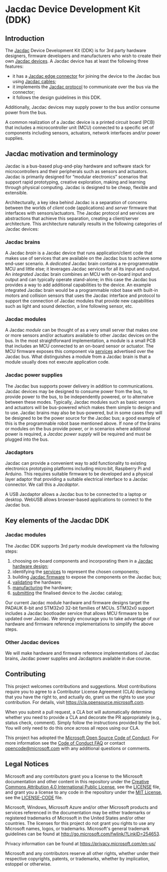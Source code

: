# Jacdac Device Development Kit (DDK)

## Introduction

The [Jacdac](https://aka.ms/jacdac) Device Development Kit (DDK) is for 3rd party hardware designers, firmware developers and manufacturers who wish to create their own [Jacdac devices](https://microsoft.github.io/jacdac-docs/devices/). A Jacdac device has at least the following three features:
- it has a [Jacdac edge connector](./connector) for joining the device to the Jacdac bus using [Jacdac cables](https://github.com/microsoft/jacdac-ddk/tree/main/connector#cable);
- it implements the [Jacdac protocol](https://microsoft.github.io/jacdac-docs/reference/protocol/) to communicate over the bus via the connector;
- it follows the design guidelines in this DDK.

Additionally, Jacdac devices may supply power to the bus and/or consume power from the bus. 

A common  realization of a Jacdac device is a printed circuit board (PCB) that includes a microcontroller unit (MCU) connected to a specific set of components including sensors, actuators, network interfaces and/or power supplies. 

## Jacdac motivation and terminology

Jacdac is a bus-based plug-and-play hardware and software stack for microcontrollers and their peripherals such as sensors and actuators. Jacdac is primarily designed for “modular electronics” scenarios that support rapid prototyping, creative exploration, making and learning through physical computing. Jacdac is designed to be cheap, flexible and extensible.

Architecturally, a key idea behind Jacdac is a separation of concerns between the worlds of _client_ code (applications) and  _server_ firmware that interfaces with sensors/actuators. The Jacdac protocol and services are abstractions that achieve this separation, creating a client/server architecture. This architecture naturally results in the following categories of Jacdac devices:

### Jacdac brains

A Jacdac _brain_ is a Jacdac device that runs application/client code that makes use of services that are available on the Jacdac bus to achieve some end-user scenario. A _dedicated_ Jacdac brain contains a re-programmable MCU and little else; it leverages Jacdac services for all its input and output. An _integrated_ Jacdac brain combines an MCU with on-board input and output and can typically operate stand-alone; in this case the Jacdac bus provides a way to add additional capabilities to the device. An example integrated Jacdac brain would be a programmable robot base with built-in motors and collision sensors that uses the Jacdac interface and protocol to support the connection of Jacdac modules that provide new capabilities such as light and sound detection, a line following sensor, etc.

### Jacdac modules

A Jacdac _module_ can be thought of as a very small server that makes one or more sensors and/or actuators available to other Jacdac devices on the bus. In the most straightforward implementation, a module is a small PCB that includes an MCU connected to an on-board sensor or actuator. The MCU firmware exposes this component via [services](https://microsoft.github.io/jacdac-docs/services/) advertised over the Jacdac bus. What distinguishes a module from a Jacdac brain is that a module usually does not execute application code.

### Jacdac power supplies

The Jacdac bus supports power delivery in addition to communications. Jacdac devices may be designed to consume power from the bus, to provide power to the bus, to be independently powered, or to alternatve between these modes. Typically, Jacdac modules such as basic sensors and actuators will be bus-powered which makes them simple to design and to use. Jacdac brains may also be bus-powered, but in some cases they will be designed to be the power source for the Jacdac bus; a good example of this is the programmable robot base mentioned above. If none of the brains or modules on the bus provide power, or in scenarios where additional power is required, a _Jacdac power supply_ will be required and must be plugged into the bus.

### Jacdaptors

Jacdac can provide a convenient way to add functionality to existing electronics prototyping platforms including micro:bit, Raspberry Pi and Arduino. This requires suitable firmware to be developed and a physical layer adaptor that providing a suitable electrical interface to a Jacdac connector. We call this a _Jacdaptor_. 

A USB Jacdaptor allows a Jacdac bus to be connected to a laptop or desktop. WebUSB allows browser-based applications to connect to the Jacdac bus. 

## Key elements of the Jacdac DDK

### Jacdac modules

The Jacdac DDK supports 3rd party module development via the following steps:
1.	choosing on-board components and incorporating them in a [Jacdac hardware design](./design);
2.	identifying the [services](https://microsoft.github.io/jacdac-docs/services/) to represent the chosen components;
3.	building [Jacdac firmware](./firmware) to expose the components on the Jacdac bus;
4.	[validating](./validation) the hardware;
5.	[manufacturing](./manufacture) the hardware;
6.	[submitting](./submission) the finalised device to the Jacdac catalog;  

Our current Jacdac module hardware and firmware designs target the PADAUK 8-bit and STM32x0 32-bit families of MCUs. STM32x0 support includes a Jacdac bootloader service that allows MCU firmware to be updated over Jacdac. We strongly encourage you to take advantage of our hardware and firmware reference implementations to simplify the above steps.

### Other Jacdac devices

We will make hardware and firmware reference implementations of Jacdac brains, Jacdac power supplies and Jacdaptors available in due course.

## Contributing

This project welcomes contributions and suggestions.  Most contributions require you to agree to a
Contributor License Agreement (CLA) declaring that you have the right to, and actually do, grant us
the rights to use your contribution. For details, visit https://cla.opensource.microsoft.com.

When you submit a pull request, a CLA bot will automatically determine whether you need to provide
a CLA and decorate the PR appropriately (e.g., status check, comment). Simply follow the instructions
provided by the bot. You will only need to do this once across all repos using our CLA.

This project has adopted the [Microsoft Open Source Code of Conduct](https://opensource.microsoft.com/codeofconduct/).
For more information see the [Code of Conduct FAQ](https://opensource.microsoft.com/codeofconduct/faq/) or
contact [opencode@microsoft.com](mailto:opencode@microsoft.com) with any additional questions or comments.

## Legal Notices

Microsoft and any contributors grant you a license to the Microsoft documentation and other content
in this repository under the [Creative Commons Attribution 4.0 International Public License](https://creativecommons.org/licenses/by/4.0/legalcode),
see the [LICENSE](LICENSE) file, and grant you a license to any code in the repository under the [MIT License](https://opensource.org/licenses/MIT), see the
[LICENSE-CODE](LICENSE-CODE) file.

Microsoft, Windows, Microsoft Azure and/or other Microsoft products and services referenced in the documentation
may be either trademarks or registered trademarks of Microsoft in the United States and/or other countries.
The licenses for this project do not grant you rights to use any Microsoft names, logos, or trademarks.
Microsoft's general trademark guidelines can be found at http://go.microsoft.com/fwlink/?LinkID=254653.

Privacy information can be found at https://privacy.microsoft.com/en-us/

Microsoft and any contributors reserve all other rights, whether under their respective copyrights, patents,
or trademarks, whether by implication, estoppel or otherwise.
